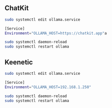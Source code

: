 ## ChatKit

```sh
sudo systemctl edit ollama.service
```

```sh
[Service]
Environment="OLLAMA_HOST=https://chatkit.app"a
```

```sh
sudo systemctl daemon-reload
sudo systemctl restart ollama
```

## Keenetic

```sh
sudo systemctl edit ollama.service
```

```sh
[Service]
Environment="OLLAMA_HOST=192.168.1.250"
```

```sh
sudo systemctl daemon-reload
sudo systemctl restart ollama
```
